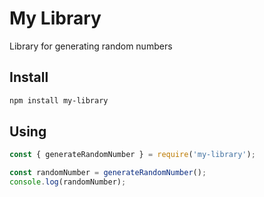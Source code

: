 # My Library

Library for generating random numbers

## Install

```bash
npm install my-library
```

## Using 

``` javascript
const { generateRandomNumber } = require('my-library');

const randomNumber = generateRandomNumber();
console.log(randomNumber);

```